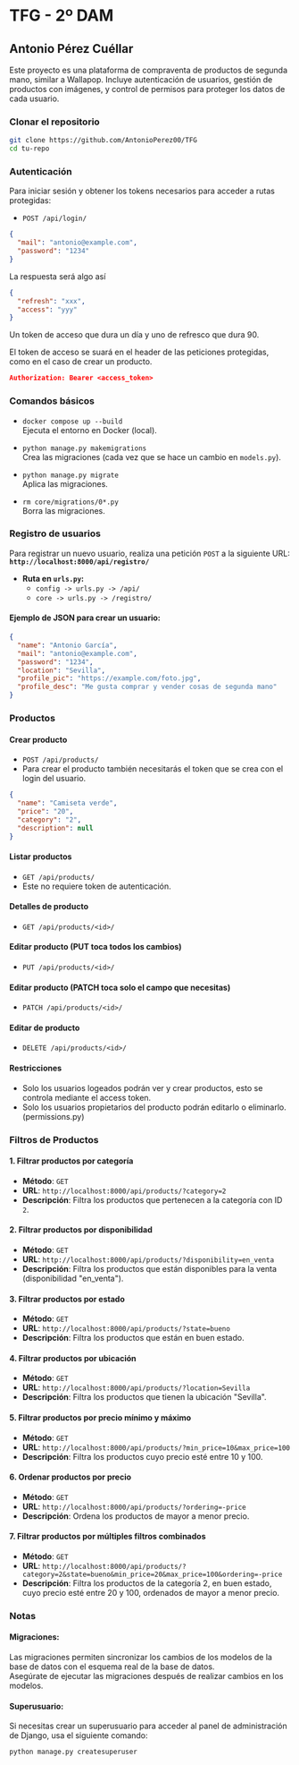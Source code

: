 # TFG - 2º DAM

## Antonio Pérez Cuéllar
Este proyecto es una plataforma de compraventa de productos de segunda mano, similar a Wallapop. Incluye autenticación de usuarios, gestión de productos con imágenes, y control de permisos para proteger los datos de cada usuario.

### Clonar el repositorio

```bash
git clone https://github.com/AntonioPerez00/TFG
cd tu-repo
```

### Autenticación

Para iniciar sesión y obtener los tokens necesarios para acceder a rutas protegidas:

- `POST /api/login/`

```json
{
  "mail": "antonio@example.com",
  "password": "1234"
}
```
La respuesta será algo así
```json
{
  "refresh": "xxx",
  "access": "yyy"
}
```
Un token de acceso que dura un día y uno de refresco que dura 90.

El token de acceso se suará en el header de las peticiones protegidas, como en el caso de crear un producto.
```json
Authorization: Bearer <access_token>
```

### Comandos básicos

- `docker compose up --build`  
  Ejecuta el entorno en Docker (local).

- `python manage.py makemigrations`  
  Crea las migraciones (cada vez que se hace un cambio en `models.py`).

- `python manage.py migrate`  
  Aplica las migraciones.

- `rm core/migrations/0*.py`  
  Borra las migraciones.

### Registro de usuarios

Para registrar un nuevo usuario, realiza una petición `POST` a la siguiente URL:  
**`http://localhost:8000/api/registro/`**

- **Ruta en `urls.py`:**
  - `config -> urls.py -> /api/`
  - `core -> urls.py -> /registro/`

#### Ejemplo de JSON para crear un usuario:

```json
{
  "name": "Antonio García",
  "mail": "antonio@example.com",
  "password": "1234",
  "location": "Sevilla",
  "profile_pic": "https://example.com/foto.jpg",
  "profile_desc": "Me gusta comprar y vender cosas de segunda mano"
}
```


### Productos
#### Crear producto
- `POST /api/products/`
- Para crear el producto también necesitarás el token que se crea con el login del usuario.

```json
{
  "name": "Camiseta verde",
  "price": "20",
  "category": "2",
  "description": null
}
```
#### Listar productos
- `GET /api/products/`
- Este no requiere token de autenticación.

#### Detalles de producto
- `GET /api/products/<id>/`

#### Editar producto (PUT toca todos los cambios)
- `PUT /api/products/<id>/`
#### Editar producto (PATCH toca solo el campo que necesitas)
- `PATCH /api/products/<id>/`
#### Editar de producto
- `DELETE /api/products/<id>/`

#### Restricciones
- Solo los usuarios logeados podrán ver y  crear productos, esto se controla mediante el access token.
- Solo los usuarios propietarios del producto podrán editarlo o eliminarlo. (permissions.py)

### Filtros de Productos

#### 1. **Filtrar productos por categoría**
- **Método**: `GET`
- **URL**: `http://localhost:8000/api/products/?category=2`
- **Descripción**: Filtra los productos que pertenecen a la categoría con ID `2`.

#### 2. **Filtrar productos por disponibilidad**
- **Método**: `GET`
- **URL**: `http://localhost:8000/api/products/?disponibility=en_venta`
- **Descripción**: Filtra los productos que están disponibles para la venta (disponibilidad "en_venta").

#### 3. **Filtrar productos por estado**
- **Método**: `GET`
- **URL**: `http://localhost:8000/api/products/?state=bueno`
- **Descripción**: Filtra los productos que están en buen estado.

#### 4. **Filtrar productos por ubicación**
- **Método**: `GET`
- **URL**: `http://localhost:8000/api/products/?location=Sevilla`
- **Descripción**: Filtra los productos que tienen la ubicación "Sevilla".

#### 5. **Filtrar productos por precio mínimo y máximo**
- **Método**: `GET`
- **URL**: `http://localhost:8000/api/products/?min_price=10&max_price=100`
- **Descripción**: Filtra los productos cuyo precio esté entre 10 y 100.

#### 6. **Ordenar productos por precio**
- **Método**: `GET`
- **URL**: `http://localhost:8000/api/products/?ordering=-price`
- **Descripción**: Ordena los productos de mayor a menor precio.

#### 7. **Filtrar productos por múltiples filtros combinados**
- **Método**: `GET`
- **URL**: `http://localhost:8000/api/products/?category=2&state=bueno&min_price=20&max_price=100&ordering=-price`
- **Descripción**: Filtra los productos de la categoría 2, en buen estado, cuyo precio esté entre 20 y 100, ordenados de mayor a menor precio.


### Notas

#### Migraciones:
Las migraciones permiten sincronizar los cambios de los modelos de la base de datos con el esquema real de la base de datos.  
Asegúrate de ejecutar las migraciones después de realizar cambios en los modelos.

#### Superusuario:
Si necesitas crear un superusuario para acceder al panel de administración de Django, usa el siguiente comando:

```bash
python manage.py createsuperuser
